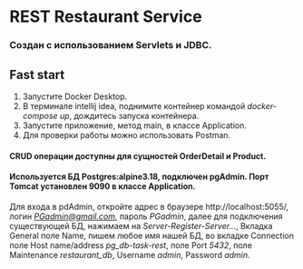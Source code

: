 # REST Restaurant Service

### Создан с использованием Servlets и JDBC.

## Fast start
1. Запустите Docker Desktop.
2. В терминале intellij idea, поднимите контейнер командой *docker-compose up*, дождитесь запуска контейнера.
3. Запустите приложение, метод main, в классе Application.
4. Для проверки работы можно использовать Postman.

#### CRUD операции доступны для сущностей OrderDetail и Product.
#### Используется БД Postgres:alpine3.18, подключен pgAdmin. Порт Tomcat установлен 9090 в классе Application.


Для входа в pdAdmin, откройте адрес в браузере http://localhost:5055/, логин *PGadmin@gmail.com*, пароль *PGadmin*,
далее для подключения существующей БД, нажимаем на *Server-Register-Server...*, Вкладка General поле Name, пишем любое
имя нашей БД, во вкладке Connection поле Host name/address *pg_db-task-rest*, поле Port *5432*, поле Maintenance *restaurant_db*,
Username *admin*, Password *admin*.